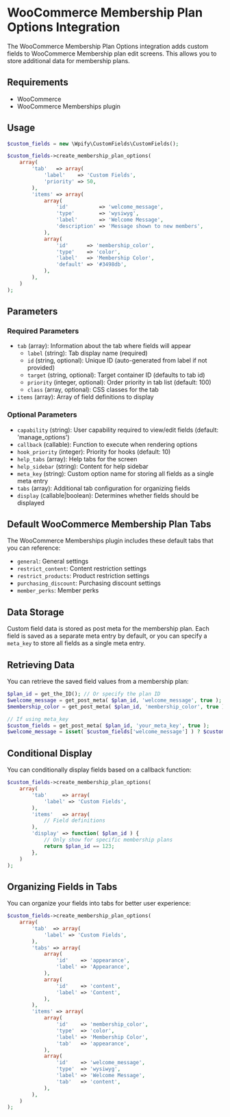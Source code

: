 # WooCommerce Membership Plan Options Integration

The WooCommerce Membership Plan Options integration adds custom fields to WooCommerce Membership plan edit screens. This allows you to store additional data for membership plans.

## Requirements

- WooCommerce
- WooCommerce Memberships plugin

## Usage

```php
$custom_fields = new \Wpify\CustomFields\CustomFields();

$custom_fields->create_membership_plan_options(
	array(
		'tab'   => array(
			'label'    => 'Custom Fields',
			'priority' => 50,
		),
		'items' => array(
			array(
				'id'          => 'welcome_message',
				'type'        => 'wysiwyg',
				'label'       => 'Welcome Message',
				'description' => 'Message shown to new members',
			),
			array(
				'id'      => 'membership_color',
				'type'    => 'color',
				'label'   => 'Membership Color',
				'default' => '#3498db',
			),
		),
	)
);
```

## Parameters

### Required Parameters

- `tab` (array): Information about the tab where fields will appear
  - `label` (string): Tab display name (required)
  - `id` (string, optional): Unique ID (auto-generated from label if not provided)
  - `target` (string, optional): Target container ID (defaults to tab id)
  - `priority` (integer, optional): Order priority in tab list (default: 100)
  - `class` (array, optional): CSS classes for the tab
- `items` (array): Array of field definitions to display

### Optional Parameters

- `capability` (string): User capability required to view/edit fields (default: 'manage_options')
- `callback` (callable): Function to execute when rendering options
- `hook_priority` (integer): Priority for hooks (default: 10)
- `help_tabs` (array): Help tabs for the screen
- `help_sidebar` (string): Content for help sidebar
- `meta_key` (string): Custom option name for storing all fields as a single meta entry
- `tabs` (array): Additional tab configuration for organizing fields
- `display` (callable|boolean): Determines whether fields should be displayed

## Default WooCommerce Membership Plan Tabs

The WooCommerce Memberships plugin includes these default tabs that you can reference:

- `general`: General settings
- `restrict_content`: Content restriction settings
- `restrict_products`: Product restriction settings
- `purchasing_discount`: Purchasing discount settings
- `member_perks`: Member perks

## Data Storage

Custom field data is stored as post meta for the membership plan. Each field is saved as a separate meta entry by default, or you can specify a `meta_key` to store all fields as a single meta entry.

## Retrieving Data

You can retrieve the saved field values from a membership plan:

```php
$plan_id = get_the_ID(); // Or specify the plan ID
$welcome_message = get_post_meta( $plan_id, 'welcome_message', true );
$membership_color = get_post_meta( $plan_id, 'membership_color', true );

// If using meta_key
$custom_fields = get_post_meta( $plan_id, 'your_meta_key', true );
$welcome_message = isset( $custom_fields['welcome_message'] ) ? $custom_fields['welcome_message'] : '';
```

## Conditional Display

You can conditionally display fields based on a callback function:

```php
$custom_fields->create_membership_plan_options(
	array(
		'tab'     => array(
			'label' => 'Custom Fields',
		),
		'items'   => array(
			// Field definitions
		),
		'display' => function( $plan_id ) {
			// Only show for specific membership plans
			return $plan_id == 123;
		},
	)
);
```

## Organizing Fields in Tabs

You can organize your fields into tabs for better user experience:

```php
$custom_fields->create_membership_plan_options(
	array(
		'tab'  => array(
			'label' => 'Custom Fields',
		),
		'tabs' => array(
			array(
				'id'    => 'appearance',
				'label' => 'Appearance',
			),
			array(
				'id'    => 'content',
				'label' => 'Content',
			),
		),
		'items' => array(
			array(
				'id'    => 'membership_color',
				'type'  => 'color',
				'label' => 'Membership Color',
				'tab'   => 'appearance',
			),
			array(
				'id'    => 'welcome_message',
				'type'  => 'wysiwyg',
				'label' => 'Welcome Message',
				'tab'   => 'content',
			),
		),
	)
);
```
